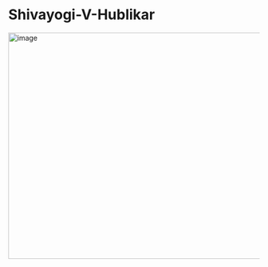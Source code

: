 # Shivayogi-V-Hublikar
<img width="940" height="453" alt="image" src="https://github.com/user-attachments/assets/b5d98163-1fb2-44d2-b696-f8f3c369723f" />

